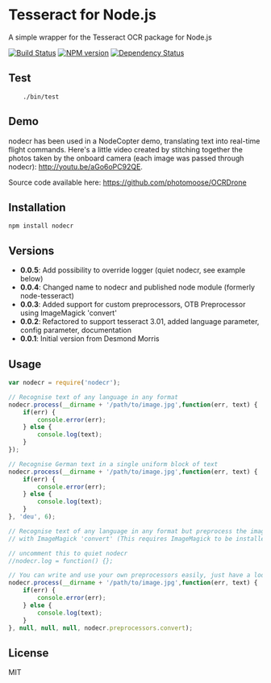 # Tesseract for Node.js

A simple wrapper for the Tesseract OCR package for Node.js

[![Build Status](https://travis-ci.org/joscha/nodecr.png)](https://travis-ci.org/joscha/nodecr)
[![NPM version](https://badge.fury.io/js/nodecr.png)](http://badge.fury.io/js/nodecr)
[![Dependency Status](https://david-dm.org/joscha/nodecr.png)](https://david-dm.org/joscha/nodecr)

## Test

		./bin/test

## Demo
nodecr has been used in a NodeCopter demo, translating text into real-time flight commands.
Here's a little video created by stitching together the photos taken by the onboard camera (each image was passed through nodecr):
http://youtu.be/aGo6oPC92QE.

Source code available here: https://github.com/photomoose/OCRDrone

## Installation
`npm install nodecr`

## Versions
* **0.0.5**: Add possibility to override logger (quiet nodecr, see example below)
* **0.0.4**: Changed name to nodecr and published node module (formerly node-tesseract)
* **0.0.3**: Added support for custom preprocessors, OTB Preprocessor using ImageMagick 'convert'
* **0.0.2**: Refactored to support tesseract 3.01, added language parameter, config parameter, documentation
* **0.0.1**: Initial version from Desmond Morris

## Usage

```JavaScript
var nodecr = require('nodecr');

// Recognise text of any language in any format
nodecr.process(__dirname + '/path/to/image.jpg',function(err, text) {
	if(err) {
		console.error(err);
	} else {
		console.log(text);
	}
});

// Recognise German text in a single uniform block of text
nodecr.process(__dirname + '/path/to/image.jpg',function(err, text) {
	if(err) {
		console.error(err);
	} else {
		console.log(text);
	}
}, 'deu', 6);

// Recognise text of any language in any format but preprocess the image
// with ImageMagick 'convert' (This requires ImageMagick to be installed)

// uncomment this to quiet nodecr
//nodecr.log = function() {};

// You can write and use your own preprocessors easily, just have a look at src/nodecr.coffee
nodecr.process(__dirname + '/path/to/image.jpg',function(err, text) {
	if(err) {
		console.error(err);
	} else {
		console.log(text);
	}
}, null, null, null, nodecr.preprocessors.convert);
```

## License
MIT
